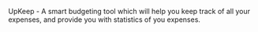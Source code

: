UpKeep -
A smart budgeting tool which will help you keep track of all your expenses, and provide you with statistics of you expenses.
